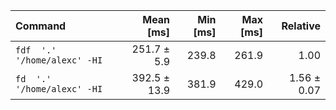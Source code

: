 | Command | Mean [ms] | Min [ms] | Max [ms] | Relative |
|:---|---:|---:|---:|---:|
| `fdf  '.' '/home/alexc' -HI` | 251.7 ± 5.9 | 239.8 | 261.9 | 1.00 |
| `fd  '.' '/home/alexc' -HI` | 392.5 ± 13.9 | 381.9 | 429.0 | 1.56 ± 0.07 |
